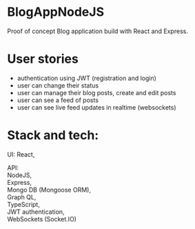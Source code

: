 # BlogAppNodeJS
Proof of concept Blog application build with React and Express.

# User stories
- authentication using JWT (registration and login)
- user can change their status
- user can manage their blog posts, create and edit posts
- user can see a feed of posts
- user can see live feed updates in realtime (websockets)

# Stack and tech:
UI: React,

API: \
NodeJS, \
Express, \
Mongo DB (Mongoose ORM), \
Graph QL, \
TypeScript, \
JWT authentication, \
WebSockets (Socket.IO)
